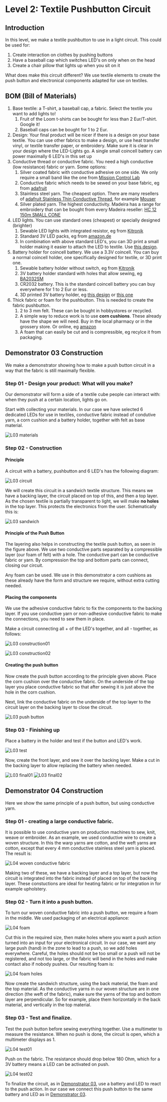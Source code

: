 # Level 2: Textile Pushbutton Circuit

## Introduction

In this level, we make a textile pushbutton to use in a light circuit.
This could be used for:

1. Create interaction on clothes by pushing buttons
2. Have a baseball cap which switches LED's on only when on the head
3. Create a chair pillow that lights up when you sit on it

What does make this circuit different?  We use textile elements to create the push button and electronical components 
adapted for use on textiles.

## BOM (Bill of Materials)

1. Base textile: a T-shirt, a baseball cap, a fabric. Select the textile you want to add lights to!
    1. Fruit of the Loom t-shirts can be bought for less than 2 Eur/T-shirt. Google it!
    2. Baseball caps can be bought for 1 to 2 Eur. 
2. Design: Your final product will be nicer if there is a design on your base textile. You can use other fabrics to make
a design, or use heat transfer vinyl, or textile transfer paper, or embroidery. Make sure it is clear in your design where the LED-Lights
go. A single small coincell battery can power maximally 6 LED's in this set up
3. Conductive thread or conductive fabric. You need a high conductive (low resistance) fabric or yarn. Some options:
    1. Silver coated fabric with conductive adhesive on one side. We only require a small band like the one from [Mission Control Lab](https://missioncontrollab.com/collections/technologist-and-teacher-supply/products/space-tape)
    2. Conductive fabric which needs to be sewed on your base fabric, eg from [adafruit](https://www.adafruit.com/product/1168)
    3. Stainless steel yarn. The cheapest option. There are many resellers of [adafruit Stainless Thin Conductive Thread](https://www.adafruit.com/product/640), for example [Mouser](https://www.mouser.be/ProductDetail/Adafruit/603?qs=sGAEpiMZZMu%252BmKbOcEVhFQfi8wYXkauJFoZL2xpCq%252BVRONBlSbRF3w%3D%3D)
    4. Silver plated yarn. The highest conductivity. Madeira has a range for embroidery that can be bought from every Madeira reseller: [HC 12 150m SMALL CONE](https://shop.madeira.co.uk/hc-12-150m-sample-(high-conductive)_hc12-smp-xxx-xxx.htm)
4. LED lights. You can use standard ones (cheapest) or specially designed (brighter)
    1. Sewable LED lights with integrated resistor, eg from [Kitronik](https://www.kitronik.co.uk/2746-electro-fashion-sewable-5mm-led-holder-pack-of-10.html)
    2. Standard 3V LED packs, eg from [amazon.de](https://www.amazon.de/APTWONZ-2-poligen-Diffuse-Leuchtdioden-Elektronikkomponenten/dp/B06X3VT6TD)
    3. In combination with above standard LED's, you can 3D print a small holder making it easier to attach the LED to textile. Use [this design](https://www.thingiverse.com/thing:265121).
5. Battery holder for coincell battery. We use a 3.3V coincell. You can buy a normal coincell holder, one specifically designed for textile, or 3D print one.
    1. Sewable battery holder without switch, eg from [Kitronik](https://www.kitronik.co.uk/2701-sewable-coin-cell-holder.html)
    2. 3V battery holder standard with holes that allow sewing, eg [BA2032SM](https://www.enrgtech.co.uk/buy/product/ET14129119/BA2032SM)
    4. CR2032 battery. This is the standard coincell battery you can buy everywhere for 1 to 2 Eur or less.
    5. 3D printed 3V battery holder, eg [this design](https://www.thingiverse.com/thing:265116) or [this one](https://www.thingiverse.com/thing:250503)
6. Thick fabric or foam for the pushbutton. This is needed to create the fabric pushbutton. 
    1. 2 to 3 mm felt. These can be bought in hobbystores or recycled.
    2. A simple way to reduce work is to use **corn cushions**. These already have the shape we will need. Buy in the local pharmacy or in
    the grossery store. Or online, eg [amazon](https://www.amazon.co.uk/Profoot-Corn-Cushions-Pack-24/dp/B013AVRWVK/ref=sr_1_8?crid=PSW71S7R8NL9&keywords=corn+plasters+for+feet&qid=1565687361&s=gateway&sprefix=corn+plaster%2Caps%2C151&sr=8-8)
    3. A foam that can easily be cut and is compressible, eg recylce it from packaging.

## Demonstrator 03 Construction

We make a demonstrator showing how to make a push button circuit in a way that the fabric is still maximally flexible. 

### Step 01 - Design your product: What will you make?

Our demonstrator will form a side of a textile cube people can interact with: when they push at a certain location, lights go on.

Start with collecting your materials. In our case we have selected 6 dedicated LEDs for use in textiles, conductive fabric instead of condutive yarn,
a corn cushion and a battery holder, together with felt as base material.

![L03 materials](L03_step01.jpg)

### Step 02 - Construction 

#### Principle
A circuit with a battery, pushbutton and 6 LED's has the following diagram:

![L03 circuit](parallel_LED_circuit_pushbtn.svg.png)

We will create this circuit in a sandwich textile structure. This means we have a backing layer, the circuit placed on top of this, and then a top layer. As the chosen textile is partially transparent to light, we will make **no holes** in the top layer. This protects the electronics from the user. Schematically this is:

![L03 sandwich](sandwich_structure.svg.png)

#### Principle of the Push Button

The layering also helps in constructing the textile push button, as seen in the figure above. We use two conductive parts  separated by a compressible layer (our foam of felt) with a hole. The conductive part can be conductive fabric or yarn. By compression the top and bottom parts can connect, closing our circuit.

Any foam can be used. We use in this demonstrator a corn cushions as these already have the form and structure we require, without extra cutting needed.

#### Placing the components

We use the adhesive conductive fabric to fix the components to the backing layer. If you use conductive yarn or non-adhesive conductive fabric to make the connections, you need to sew them in place.

Make a circuit connecting all + of the LED's together, and all - together, as follows:

![L03 construction01](L03_step03.jpg)


![L03 construction02](L03_step04.jpg)

#### Creating the push button
Now create the push button according to the principle given above. Place the corn cushion over the conductive fabric. On the underside of the top layer you place conductive fabric so that after sewing it is just above the hole in the corn cushion.

Next, link the conductive fabric on the underside of the top layer to the circuit layer on the backing layer to close the circuit.

![L03 push button](L03_step05.jpg)

### Step 03 - Finishing up

Place a battery in the holder and test if the button and LED's work.

![L03 test](L03_step06.jpg)

Now, create the front layer, and sew it over the backing layer. Make a cut in the backing layer to allow replacing the battery when needed.

![L03 final01](L03_step07.png) ![L03 final02](L03_step08.png)


## Demonstrator 04 Construction

Here we show the same principle of a push button, but using conductive yarn. 

### Step 01 - creating a large conductive fabric.

It is possible to use conductive yarn on production machines to sew, knit, weave or embroider. As an example, we used conductive wire to create a woven structure. In this the warp yarns are cotton, and the weft yarns are cotton, except that every 4 mm conductive stainless steel yarn is placed. The result is:

![L04 woven conductive fabric](L04_step01.jpg)

Making two of these, we have a backing layer and a top layer, but now the circuit is integrated into the fabric instead of placed on top of the backing layer. These constuctions are ideal for heating fabric or for integration in for example upholstery.

### Step 02 - Turn it into a push button.

To turn our woven conductive fabric into a push button, we require a foam in the middle. We used packaging of an electrical appliance:

![L04 foam](L04_step02.jpg)

Cut this in the required size, then make holes where you want a push action turned into an input for your electronical circuit. In our case, we want any large push (hand) in the zone to lead to a push, so we add holes everywhere. Careful, the holes should not be too small or a push will not be registered, and not too large, or the fabric will bend in the holes and make contact also if nobody pushes. Our resulting foam is:

![L04 foam holes](L04_step03.jpg)

Now create the sandwich structure, using the back material, the foam and the top material. As the conductive yarns in our woven structure are in one direction (the weft of the fabric), make sure the yarns of the top and bottom layer are perpendicular. So for example, place them horizontally in the back material, and vertically in the top material.

### Step 03 - Test and finalize.

Test the push button before sewing everything together. Use a multimeter to measure the resistance. When no push is done, the circuit is open, which a multimeter displays as 1.

![L04 test01](L04_step04.jpg) 

Push on the fabric. The resistance should drop below 180 Ohm, which for a 3V battery means a LED can be activated on push.

![L04 test02](L04_step05.jpg)

To finalize the circuit, as in [Demonstrator 03](construction.md#demonstrator-03-construction), use a battery and LED to react to the push action. In our case we connect this push button to the same battery and LED as in [Demonstrator 03](construction.md#demonstrator-03-construction).
